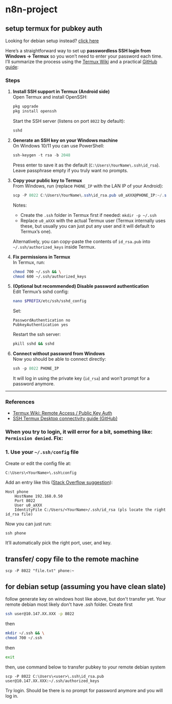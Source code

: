 # n8n-project

## setup termux for pubkey auth

Looking for debian setup instead? [click here](#for-debian-setup-assuming-you-have-clean-slate)

Here’s a straightforward way to set up **passwordless SSH login from Windows → Termux** so you won’t need to enter your password each time. I’ll summarize the process using the [Termux Wiki](https://wiki.termux.com/wiki/Remote_Access) and a practical [GitHub guide](https://gist.github.com/evandrocoan/f503188587587d7b1d1ba8746c9c6107):

### Steps

1. **Install SSH support in Termux (Android side)**  
   Open Termux and install OpenSSH:  
   ```bash
   pkg upgrade
   pkg install openssh
   ```
   Start the SSH server (listens on port `8022` by default):  
   ```bash
   sshd
   ```

2. **Generate an SSH key on your Windows machine**  
   On Windows 10/11 you can use PowerShell:  
   ```powershell
   ssh-keygen -t rsa -b 2048
   ```
   Press enter to save it as the default (`C:\Users\YourName\.ssh\id_rsa`). Leave passphrase empty if you truly want no prompts.

3. **Copy your public key to Termux**  
   From Windows, run (replace `PHONE_IP` with the LAN IP of your Android):  
   ```powershell
   scp -P 8022 C:\Users\YourName\.ssh\id_rsa.pub u0_aXXX@PHONE_IP:~/.ssh/authorized_keys
   ```
   Notes:  
   - Create the `.ssh` folder in Termux first if needed: `mkdir -p ~/.ssh`  
   - Replace `u0_aXXX` with the actual Termux user (Termux internally uses these, but usually you can just put any user and it will default to Termux’s one).  

   Alternatively, you can copy-paste the contents of `id_rsa.pub` into `~/.ssh/authorized_keys` inside Termux.

4. **Fix permissions in Termux**  
   In Termux, run:  
   ```bash
   chmod 700 ~/.ssh && \
   chmod 600 ~/.ssh/authorized_keys
   ```

5. **(Optional but recommended) Disable password authentication**  
   Edit Termux’s sshd config:  
   ```bash
   nano $PREFIX/etc/ssh/sshd_config
   ```
   Set:
   ```
   PasswordAuthentication no
   PubkeyAuthentication yes
   ```
   Restart the ssh server:  
   ```bash
   pkill sshd && sshd
   ```

6. **Connect without password from Windows**  
   Now you should be able to connect directly:  
   ```powershell
   ssh -p 8022 PHONE_IP
   ```

   It will log in using the private key (`id_rsa`) and won’t prompt for a password anymore.

---

### References
- [Termux Wiki: Remote Access / Public Key Auth](https://wiki.termux.com/wiki/Remote_Access)  
- [SSH Termux Desktop connectivity guide (GitHub)](https://gist.github.com/evandrocoan/f503188587587d7b1d1ba8746c9c6107)


### When you try to login, it will error for a bit, something like: `Permission denied`. Fix:

### 1. Use your **`~/.ssh/config`** file
Create or edit the config file at:

```
C:\Users\<YourName>\.ssh\config
```

Add an entry like this ([Stack Overflow suggestion](https://stackoverflow.com/questions/84096/setting-the-default-ssh-key-location)):

```
Host phone
    HostName 192.168.0.50
    Port 8022
    User u0_aXXX
    IdentityFile C:/Users/<YourName>/.ssh/id_rsa (pls locate the right id_rsa file)
```

Now you can just run:
```powershell
ssh phone
```
It’ll automatically pick the right port, user, and key.


## transfer/ copy file to the remote machine

```
scp -P 8022 "file.txt" phone:~
```




## for debian setup (assuming you have clean slate)

follow generate key on windows host like above, but don't transfer yet. Your remote debian most likely don't have .ssh folder. Create first

```bash
ssh user@10.147.XX.XXX -p 8022
```

then

```bash
mkdir ~/.ssh && \
chmod 700 ~/.ssh
```

then

```bash
exit
```

then, use command below to transfer pubkey to your remote debian system

```
scp -P 8022 C:\Users\<user>\.ssh\id_rsa.pub user@10.147.XX.XXX:~/.ssh/authorized_keys
```

Try login. Should be there is no prompt for password anymore and you will log in.
